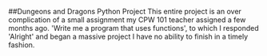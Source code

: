 ##Dungeons and Dragons Python Project
This entire project is an over complication of a small assignment my CPW 101 teacher assigned a few months ago. 'Write me a program that uses functions', to which I responded 'Alright' and began a massive project I have no ability to finish in a timely fashion. 

